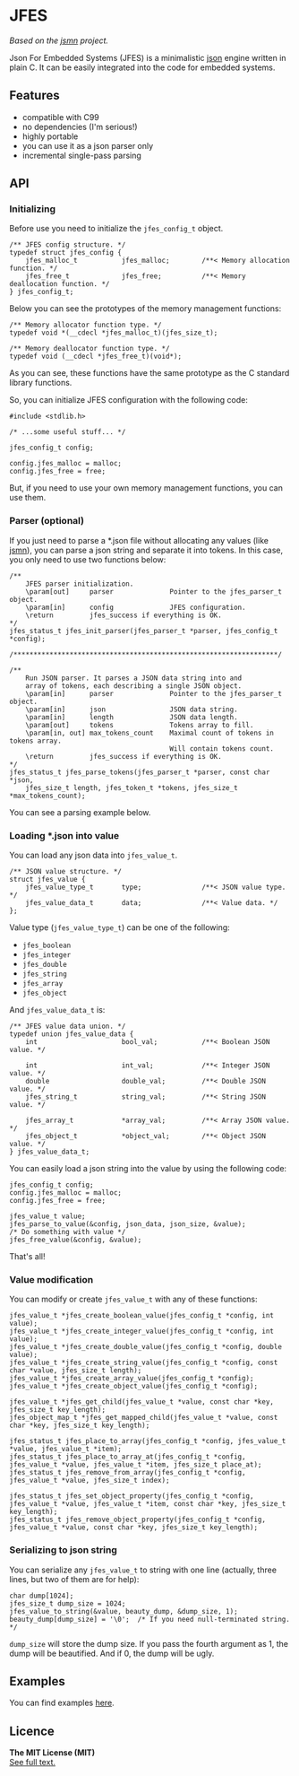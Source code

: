# JFES
*Based on the [jsmn](https://github.com/zserge/jsmn) project.*

Json For Embedded Systems (JFES) is a minimalistic [json](http://www.json.org/) engine written in plain C. It can be easily integrated into the code for embedded systems.

## Features
* compatible with C99
* no dependencies (I'm serious!)
* highly portable
* you can use it as a json parser only
* incremental single-pass parsing

## API

### Initializing

Before use you need to initialize the `jfes_config_t` object.
```
/** JFES config structure. */
typedef struct jfes_config {
    jfes_malloc_t           jfes_malloc;        /**< Memory allocation function. */
    jfes_free_t             jfes_free;          /**< Memory deallocation function. */
} jfes_config_t;
```

Below you can see the prototypes of the memory management functions:
```
/** Memory allocator function type. */
typedef void *(__cdecl *jfes_malloc_t)(jfes_size_t);

/** Memory deallocator function type. */
typedef void (__cdecl *jfes_free_t)(void*);
```
As you can see, these functions have the same prototype as the C standard library functions.

So, you can initialize JFES configuration with the following code:
```
#include <stdlib.h>

/* ...some useful stuff... */

jfes_config_t config;

config.jfes_malloc = malloc;
config.jfes_free = free;
```

But, if you need to use your own memory management functions, you can use them.

### Parser (optional)

If you just need to parse a *.json file without allocating any values (like [jsmn](https://github.com/zserge/jsmn)), you can parse a json string and separate it into tokens.
In this case, you only need to use two functions below:
```
/**
    JFES parser initialization.
    \param[out]     parser              Pointer to the jfes_parser_t object.
    \param[in]      config              JFES configuration.
    \return         jfes_success if everything is OK.
*/
jfes_status_t jfes_init_parser(jfes_parser_t *parser, jfes_config_t *config);

/******************************************************************/

/**
    Run JSON parser. It parses a JSON data string into and
    array of tokens, each describing a single JSON object.
    \param[in]      parser              Pointer to the jfes_parser_t object.
    \param[in]      json                JSON data string.
    \param[in]      length              JSON data length.
    \param[out]     tokens              Tokens array to fill.
    \param[in, out] max_tokens_count    Maximal count of tokens in tokens array.
                                        Will contain tokens count.
    \return         jfes_success if everything is OK.
*/
jfes_status_t jfes_parse_tokens(jfes_parser_t *parser, const char *json,
    jfes_size_t length, jfes_token_t *tokens, jfes_size_t *max_tokens_count);
```

You can see a parsing example below.

### Loading *.json into value

You can load any json data into `jfes_value_t`.

```
/** JSON value structure. */
struct jfes_value {
    jfes_value_type_t       type;               /**< JSON value type. */
    jfes_value_data_t       data;               /**< Value data. */
};
```

Value type (`jfes_value_type_t`) can be one of the following:
* `jfes_boolean`
* `jfes_integer`
* `jfes_double`
* `jfes_string`
* `jfes_array`
* `jfes_object`

And `jfes_value_data_t` is:
```
/** JFES value data union. */
typedef union jfes_value_data {
    int                     bool_val;           /**< Boolean JSON value. */

    int                     int_val;            /**< Integer JSON value. */
    double                  double_val;         /**< Double JSON value. */
    jfes_string_t           string_val;         /**< String JSON value. */

    jfes_array_t            *array_val;         /**< Array JSON value. */
    jfes_object_t           *object_val;        /**< Object JSON value. */
} jfes_value_data_t;
```

You can easily load a json string into the value by using the following code:
```
jfes_config_t config;
config.jfes_malloc = malloc;
config.jfes_free = free;

jfes_value_t value;
jfes_parse_to_value(&config, json_data, json_size, &value);
/* Do something with value */
jfes_free_value(&config, &value);
```
That's all!

### Value modification
You can modify or create `jfes_value_t` with any of these functions:
```
jfes_value_t *jfes_create_boolean_value(jfes_config_t *config, int value);
jfes_value_t *jfes_create_integer_value(jfes_config_t *config, int value);
jfes_value_t *jfes_create_double_value(jfes_config_t *config, double value);
jfes_value_t *jfes_create_string_value(jfes_config_t *config, const char *value, jfes_size_t length);
jfes_value_t *jfes_create_array_value(jfes_config_t *config);
jfes_value_t *jfes_create_object_value(jfes_config_t *config);

jfes_value_t *jfes_get_child(jfes_value_t *value, const char *key, jfes_size_t key_length);
jfes_object_map_t *jfes_get_mapped_child(jfes_value_t *value, const char *key, jfes_size_t key_length);

jfes_status_t jfes_place_to_array(jfes_config_t *config, jfes_value_t *value, jfes_value_t *item);
jfes_status_t jfes_place_to_array_at(jfes_config_t *config, jfes_value_t *value, jfes_value_t *item, jfes_size_t place_at);
jfes_status_t jfes_remove_from_array(jfes_config_t *config, jfes_value_t *value, jfes_size_t index);

jfes_status_t jfes_set_object_property(jfes_config_t *config, jfes_value_t *value, jfes_value_t *item, const char *key, jfes_size_t key_length);
jfes_status_t jfes_remove_object_property(jfes_config_t *config, jfes_value_t *value, const char *key, jfes_size_t key_length);
```

### Serializing to json string

You can serialize any `jfes_value_t` to string with one line (actually, three lines, but two of them are for help):
```
char dump[1024];
jfes_size_t dump_size = 1024;
jfes_value_to_string(&value, beauty_dump, &dump_size, 1);
beauty_dump[dump_size] = '\0';  /* If you need null-terminated string. */
```
`dump_size` will store the dump size.
If you pass the fourth argument as 1, the dump will be beautified. And if 0, the dump will be ugly.

## Examples
You can find examples [here](https://github.com/NeonMercury/jfes/tree/master/examples).

## Licence
**The MIT License (MIT)**  
[See full text.](https://github.com/NeonMercury/jfes/blob/master/LICENSE)
